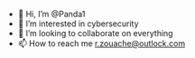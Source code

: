 - 👋 Hi, I’m @Panda1
- 👀 I’m interested in cybersecurity
- 💞️ I’m looking to collaborate on everything
- 📫 How to reach me r.zouache@outlock.com

<!---
Rayanne69/Rayanne69 is a ✨ special ✨ repository because its `README.md` (this file) appears on your GitHub profile.
You can click the Preview link to take a look at your changes.
--->
